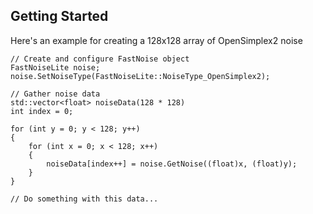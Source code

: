 ## Getting Started

Here's an example for creating a 128x128 array of OpenSimplex2 noise

```
// Create and configure FastNoise object
FastNoiseLite noise;
noise.SetNoiseType(FastNoiseLite::NoiseType_OpenSimplex2);

// Gather noise data
std::vector<float> noiseData(128 * 128)
int index = 0;

for (int y = 0; y < 128; y++)
{
    for (int x = 0; x < 128; x++)
    {
        noiseData[index++] = noise.GetNoise((float)x, (float)y);
    }
}

// Do something with this data...

```
